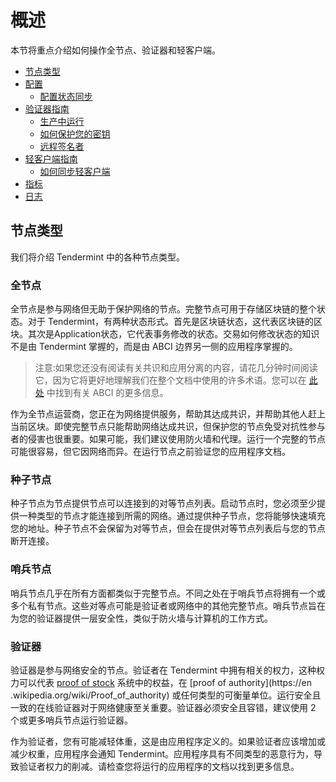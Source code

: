 # 概述

本节将重点介绍如何操作全节点、验证器和轻客户端。

- [节点类型](#node-types)
- [配置](./configuration.md)
  - [配置状态同步](./state-sync.md)
- [验证器指南](./validators.md)
  - [生产中运行](./running-in-production.md)
  - [如何保护您的密钥](./validators.md#validator_keys)
  - [远程签名者](./remote-signer.md)
- [轻客户端指南](./light-client.md)
  - [如何同步轻客户端](./light-client.md#)
- [指标](./metrics.md)
- [日志](./logging.md)

## 节点类型

我们将介绍 Tendermint 中的各种节点类型。

### 全节点

 全节点是参与网络但无助于保护网络的节点。完整节点可用于存储区块链的整个状态。对于 Tendermint，有两种状态形式。首先是区块链状态，这代表区块链的区块。其次是Application状态，它代表事务修改的状态。交易如何修改状态的知识不是由 Tendermint 掌握的，而是由 ABCI 边界另一侧的应用程序掌握的。

 > 注意:如果您还没有阅读有关共识和应用分离的内容，请花几分钟时间阅读它，因为它将更好地理解我们在整个文档中使用的许多术语。您可以在 [此处](../app-dev/app-architecture.md) 中找到有关 ABCI 的更多信息。

 作为全节点运营商，您正在为网络提供服务，帮助其达成共识，并帮助其他人赶上当前区块。即使完整节点只能帮助网络达成共识，但保护您的节点免受对抗性参与者的侵害也很重要。如果可能，我们建议使用防火墙和代理。运行一个完整的节点可能很容易，但它因网络而异。在运行节点之前验证您的应用程序文档。

### 种子节点

 种子节点为节点提供节点可以连接到的对等节点列表。启动节点时，您必须至少提供一种类型的节点才能连接到所需的网络。通过提供种子节点，您将能够快速填充您的地址。种子节点不会保留为对等节点，但会在提供对等节点列表后与您的节点断开连接。

### 哨兵节点

 哨兵节点几乎在所有方面都类似于完整节点。不同之处在于哨兵节点将拥有一个或多个私有节点。这些对等点可能是验证者或网络中的其他完整节点。哨兵节点旨在为您的验证器提供一层安全性，类似于防火墙与计算机的工作方式。

### 验证器

验证器是参与网络安全的节点。验证者在 Tendermint 中拥有相关的权力，这种权力可以代表 [proof of stock](https://en.wikipedia.org/wiki/Proof_of_stake) 系统中的权益，在 [proof of authority](https://en .wikipedia.org/wiki/Proof_of_authority) 或任何类型的可衡量单位。运行安全且一致的在线验证器对于网络健康至关重要。验证器必须安全且容错，建议使用 2 个或更多哨兵节点运行验证器。

作为验证者，您有可能减轻体重，这是由应用程序定义的。如果验证者应该增加或减少权重，应用程序会通知 Tendermint。应用程序具有不同类型的恶意行为，导致验证者权力的削减。请检查您将运行的应用程序的文档以找到更多信息。
